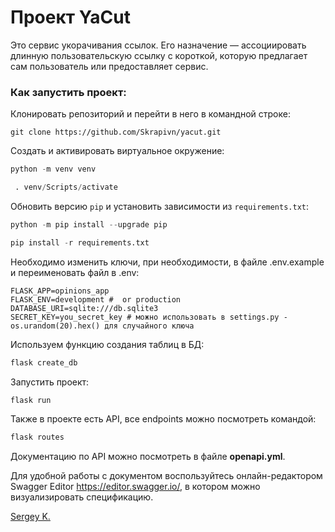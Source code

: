# Проект YaCut

Это сервис укорачивания ссылок. Его назначение — ассоциировать длинную пользовательскую ссылку с короткой, которую предлагает сам пользователь или предоставляет сервис.

### Как запустить проект:

Клонировать репозиторий и перейти в него в командной строке:

```
git clone https://github.com/Skrapivn/yacut.git
```

Cоздать и активировать виртуальное окружение:

```python
python -m venv venv
```

```python
 . venv/Scripts/activate
```

Обновить версию ```pip``` и установить зависимости из ```requirements.txt```:


```python
python -m pip install --upgrade pip
```

```python
pip install -r requirements.txt
```

Необходимо изменить ключи, при необходимости, в файле .env.example и переименовать файл в .env:

```
FLASK_APP=opinions_app
FLASK_ENV=development #  or production
DATABASE_URI=sqlite:///db.sqlite3
SECRET_KEY=you_secret_key # можно использовать в settings.py - os.urandom(20).hex() для случайного ключа
```

Используем функцию создания таблиц в БД:

```python
flask create_db  
```

Запустить проект:

```python
flask run
```

Также в проекте есть API, все endpoints можно посмотреть командой:

```python
flask routes
```

Документацию по API можно посмотреть в файле **openapi.yml**.

Для удобной работы с документом воспользуйтесь онлайн-редактором Swagger Editor <https://editor.swagger.io/>, в котором можно визуализировать спецификацию.

[Sergey K.](https://github.com/skrapivn/)
